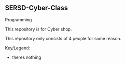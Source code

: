 ## SERSD-Cyber-Class

Programming

This repository is for Cyber shop.

This repository only consists of 4 people for some reason.

Key/Legend:
- theres nothing

